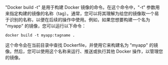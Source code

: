 "Docker build -t" 是用于构建 Docker 镜像的命令。在这个命令中，"-t" 参数用来指定构建的镜像的名称（tag）。通常，您可以将其理解为给您的镜像取一个易于识别的名称，以便在后续的操作中使用。例如，如果您想要构建一个名为 "myapp" 的镜像，您可以运行以下命令：

```
docker build -t myapp:tagname .
```

这个命令会在当前目录中查找 Dockerfile，并使用它来构建名为 "myapp" 的镜像。然后，您可以使用这个名称来运行、推送或执行其他 Docker 操作，以管理您的镜像。